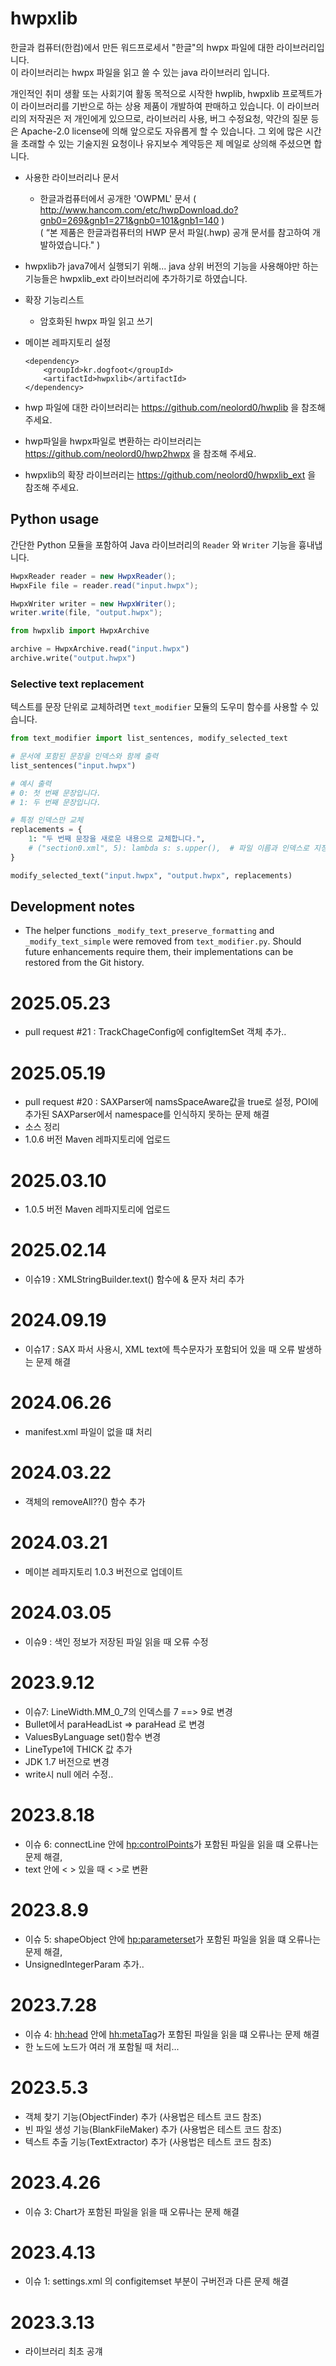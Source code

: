 
# hwpxlib

한글과 컴퓨터(한컴)에서 만든 워드프로세서 "한글"의 hwpx 파일에 대한 라이브러리입니다.<br>
이 라이브러리는 hwpx 파일을 읽고 쓸 수 있는 java 라이브러리 입니다.

개인적인 취미 생활 또는 사회기여 활동 목적으로 시작한 hwplib, hwpxlib 프로젝트가 이 라이브러리를 기반으로 하는 상용 제품이 개발하여 판매하고 있습니다.
이 라이브러리의 저작권은 저 개인에게 있으므로, 라이브러리 사용, 버그 수정요청, 약간의 질문 등은 Apache-2.0 license에 의해 앞으로도 자유롭게 할 수 있습니다.
그 외에 많은 시간을 초래할 수 있는 기술지원 요청이나 유지보수 계약등은 제 메일로 상의해 주셨으면 합니다. <br>

* 사용한 라이브러리나 문서 
	- 한글과컴퓨터에서 공개한 'OWPML' 문서 ( http://www.hancom.com/etc/hwpDownload.do?gnb0=269&gnb1=271&gnb0=101&gnb1=140 ) <br>
	  ( “본 제품은 한글과컴퓨터의 HWP 문서 파일(.hwp) 공개 문서를 참고하여 개발하였습니다." )

* hwpxlib가 java7에서 실행되기 위해... java 상위 버전의 기능을 사용해야만 하는 기능들은 hwpxlib_ext 라이브러리에 추가하기로 하였습니다.

* 확장 기능리스트
	- 암호화된 hwpx 파일 읽고 쓰기
      
* 메이븐 레파지토리 설정
    ```{.xml}
    <dependency>
        <groupId>kr.dogfoot</groupId>
        <artifactId>hwpxlib</artifactId>
    </dependency>
    ```
* hwp 파일에 대한 라이브러리는 https://github.com/neolord0/hwplib 을 참조해 주세요.
* hwp파일을 hwpx파일로 변환하는 라이브러리는 https://github.com/neolord0/hwp2hwpx 을 참조해 주세요.
* hwpxlib의 확장 라이브러리는 https://github.com/neolord0/hwpxlib_ext 을 참조해 주세요.

## Python usage

간단한 Python 모듈을 포함하여 Java 라이브러리의 `Reader` 와 `Writer` 기능을 흉내냅니다.

```java
HwpxReader reader = new HwpxReader();
HwpxFile file = reader.read("input.hwpx");

HwpxWriter writer = new HwpxWriter();
writer.write(file, "output.hwpx");
```

```python
from hwpxlib import HwpxArchive

archive = HwpxArchive.read("input.hwpx")
archive.write("output.hwpx")
```

### Selective text replacement

텍스트를 문장 단위로 교체하려면 `text_modifier` 모듈의 도우미 함수를 사용할 수 있습니다.

```python
from text_modifier import list_sentences, modify_selected_text

# 문서에 포함된 문장을 인덱스와 함께 출력
list_sentences("input.hwpx")

# 예시 출력
# 0: 첫 번째 문장입니다.
# 1: 두 번째 문장입니다.

# 특정 인덱스만 교체
replacements = {
    1: "두 번째 문장을 새로운 내용으로 교체합니다.",
    # ("section0.xml", 5): lambda s: s.upper(),  # 파일 이름과 인덱스로 지정도 가능
}

modify_selected_text("input.hwpx", "output.hwpx", replacements)
```

## Development notes

- The helper functions `_modify_text_preserve_formatting` and `_modify_text_simple`
  were removed from `text_modifier.py`. Should future enhancements require them,
  their implementations can be restored from the Git history.

2025.05.23
=========================================================================================
* pull request #21 : TrackChageConfig에 configItemSet 객체 추가..

2025.05.19
=========================================================================================
* pull request #20 : SAXParser에 namsSpaceAware값을 true로 설정, POI에 추가된 SAXParser에서 namespace를 인식하지 못하는 문제 해결 
* 소스 정리 
* 1.0.6 버전 Maven 레파지토리에 업로드

2025.03.10
=========================================================================================
* 1.0.5 버전 Maven 레파지토리에 업로드

2025.02.14
=========================================================================================
* 이슈19 : XMLStringBuilder.text() 함수에 & 문자 처리 추가
 
2024.09.19
=========================================================================================
* 이슈17 : SAX 파서 사용시, XML text에 특수문자가 포함되어 있을 때 오류 발생하는 문제 해결

2024.06.26
=========================================================================================
* manifest.xml 파일이 없을 떄 처리

2024.03.22
=========================================================================================
* 객체의 removeAll??() 함수 추가

2024.03.21
=========================================================================================
* 메이븐 레파지토리 1.0.3 버전으로 업데이트

2024.03.05
=========================================================================================
* 이슈9 : 색인 정보가 저장된 파일 읽을 때 오류 수정

2023.9.12
=========================================================================================
* 이슈7: LineWidth.MM_0_7의 인덱스를 7 ==> 9로 변경
* Bullet에서 paraHeadList => paraHead 로 변경
* ValuesByLanguage set()함수 변경 
* LineType1에 THICK 값 추가 
* JDK 1.7 버전으로 변경
* write시 null 에러 수정..

2023.8.18
=========================================================================================
* 이슈 6: connectLine 안에 <hp:controlPoints>가 포함된 파일을 읽을 떄 오류나는 문제 해결,
* text 안에 < > 있을 때 &lt; &gt;로 변환

2023.8.9
=========================================================================================
* 이슈 5: shapeObject 안에 <hp:parameterset>가 포함된 파일을 읽을 떄 오류나는 문제 해결, 
* UnsignedIntegerParam 추가..
  
2023.7.28
=========================================================================================
* 이슈 4: <hh:head> 안에 <hh:metaTag>가 포함된 파일을 읽을 떄 오류나는 문제 해결 
* 한 노드에 <switchObject> 노드가 여러 개 포함될 때 처리...

2023.5.3
=========================================================================================
* 객체 찾기 기능(ObjectFinder) 추가 (사용법은 테스트 코드 참조)
* 빈 파일 생성 기능(BlankFileMaker) 추가 (사용법은 테스트 코드 참조)
* 텍스트 추출 기능(TextExtractor) 추가 (사용법은 테스트 코드 참조)

2023.4.26
=========================================================================================
* 이슈 3: Chart가 포함된 파일을 읽을 때 오류나는 문제 해결

2023.4.13
=========================================================================================
* 이슈 1: settings.xml 의 configitemset 부분이 구버전과 다른 문제 해결


2023.3.13
=========================================================================================
* 라이브러리 최초 공걔
